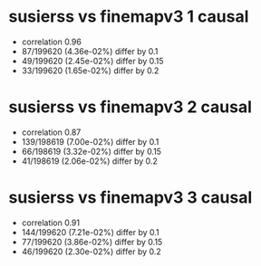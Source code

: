 # susierss vs finemapv3  1 causal

- correlation 0.96
- 87/199620 (4.36e-02%) differ by 0.1
- 49/199620 (2.45e-02%) differ by 0.15
- 33/199620 (1.65e-02%) differ by 0.2


# susierss vs finemapv3  2 causal

- correlation 0.87
- 139/198619 (7.00e-02%) differ by 0.1
- 66/198619 (3.32e-02%) differ by 0.15
- 41/198619 (2.06e-02%) differ by 0.2


# susierss vs finemapv3  3 causal

- correlation 0.91
- 144/199620 (7.21e-02%) differ by 0.1
- 77/199620 (3.86e-02%) differ by 0.15
- 46/199620 (2.30e-02%) differ by 0.2


